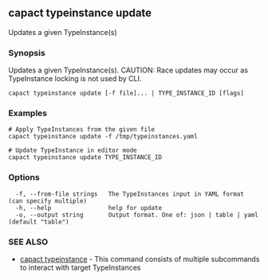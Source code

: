 ## capact typeinstance update

Updates a given TypeInstance(s)

### Synopsis

Updates a given TypeInstance(s).
CAUTION: Race updates may occur as TypeInstance locking is not used by CLI.


```
capact typeinstance update [-f file]... | TYPE_INSTANCE_ID [flags]
```

### Examples

```
# Apply TypeInstances from the given file
capact typeinstance update -f /tmp/typeinstances.yaml 

# Update TypeInstance in editor mode 
capact typeinstance update TYPE_INSTANCE_ID

```

### Options

```
  -f, --from-file strings   The TypeInstances input in YAML format (can specify multiple)
  -h, --help                help for update
  -o, --output string       Output format. One of: json | table | yaml (default "table")
```

### SEE ALSO

* [capact typeinstance](capact_typeinstance.md)	 - This command consists of multiple subcommands to interact with target TypeInstances

